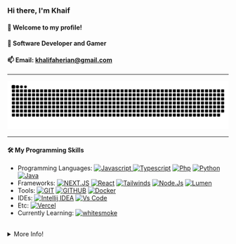 <h3><b>Hi there, I'm Khaif</b></h3>
<h4>👋 Welcome to my profile!</h4>
<h4>👀 Software Developer and Gamer</h4>

<h4>📫 Email: <a href="mailto:khalifaherian@gmail.com">khalifaherian@gmail.com</a></h4>
<hr/>
<picture>
  <source
    media="(prefers-color-scheme: dark)"
    srcset="https://raw.githubusercontent.com/platane/snk/output/github-contribution-grid-snake-dark.svg"
  />
  <source
    media="(prefers-color-scheme: light)"
    srcset="https://raw.githubusercontent.com/platane/snk/output/github-contribution-grid-snake.svg"
  />
  <img
    alt="github contribution grid snake animation"
    src="https://raw.githubusercontent.com/platane/snk/output/github-contribution-grid-snake.svg"
  />
</picture>
<hr/>
<!-- <h4>📊 My GitHub Stats</h4>
<h5><b>🕒 Last Update: July 20th 2023, 6:04:30 am UTC</b></h5>
<ul>
    <li>Followers: 0</li>
    <li>Following: 0</li>
    <li>Public Repo: 0</li>
</ul> -->
<h4>🛠️ My Programming Skills</h4>
<ul>
    <li>Programming Languages:     
        <a href="https://"><img src="https://img.shields.io/static/v1?label=&message=Javascript&color=%23F7DF1E&style=for-the-badge&logo=javascript&logoColor=grey" alt="Javascript"> </a>
        <a href="https://"><img src="https://img.shields.io/static/v1?label=&message=Typescript&color=%233178C6&style=for-the-badge&logo=typescript&logoColor=whitesmoke" alt="Typescript"></a>
        <a href="https://"><img src="https://img.shields.io/static/v1?label=&message=PHP&color=%23787CB5&style=for-the-badge&logo=php&logoColor=whitesmoke" alt="Php"></a>
        <a href="https://"><img src="https://img.shields.io/static/v1?label=&message=Python&color=%23646464&style=for-the-badge&logo=python&logoColor=white" alt="Python"></a>
        <a href="https://"><img src="https://img.shields.io/static/v1?label=&message=Java&color=%23C74634&style=for-the-badge&logo=oracle&logoColor=white" alt="Java"></a>
    </li>
    <li>Frameworks: 
        <a href="https://"><img src="https://img.shields.io/static/v1?label=&message=NEXT.JS&color=%23181717&style=for-the-badge&logo=nextdotjs&logoColor=whitesmoke" alt="NEXT.JS"></a>
        <a href="https://"><img src="https://img.shields.io/static/v1?label=&message=React&color=%2361DAFB&style=for-the-badge&logo=react&logoColor=grey" alt="React"></a>
        <a href="https://"><img src="https://img.shields.io/static/v1?label=&message=Tailwinds&color=%23C4F1F1&style=for-the-badge&logo=tailwindcss&logoColor=grey" alt="Tailwinds"></a>
        <a href="https://"><img src="https://img.shields.io/static/v1?label=&message=Node.Js&color=%2368A063&style=for-the-badge&logo=nodedotjs&logoColor=whitesmoke" alt="Node.Js"></a>
        <a href="https://"><img src="https://img.shields.io/static/v1?label=&message=Lumen&color=%23C74634&style=for-the-badge&logo=lumen&logoColor=white" alt="Lumen"></a>
    </li>
    <li>Tools: 
        <a href="https://"><img src="https://img.shields.io/static/v1?label=&message=GIT&color=%23F05032&style=for-the-badge&logo=git&logoColor=whitesmoke" alt="GIT"></a>
        <a href="https://"><img src="https://img.shields.io/static/v1?label=&message=GITHUB&color=%23181717&style=for-the-badge&logo=github&logoColor=whitesmoke" alt="GITHUB"></a>
        <a href="https://"><img src="https://img.shields.io/static/v1?label=&message=Docker&color=%2361a6e4&style=for-the-badge&logo=docker&logoColor=whitesmoke" alt="Docker"></a>
    </li>
    <li>IDEs:
        <a href="https://"><img src="https://img.shields.io/static/v1?label=&message=Intellij IDEA&color=%23fc5fa3&style=for-the-badge&logo=intellijidea&logoColor=whitesmoke" alt="Intellij IDEA"></a>
        <a href="https://"><img src="https://img.shields.io/static/v1?label=&message=Vs Code&color=%2310A5F5&style=for-the-badge&logo=visualstudiocode&logoColor=whitesmoke" alt="Vs Code"></a>
    </li>
    <li>Etc: 
        <a href="https://"><img src="https://img.shields.io/static/v1?label=&message=Vercel&color=%23181717&style=for-the-badge&logo=vercel&logoColor=whitesmoke" alt="Vercel"></a>        
    </li>
    <li>Currently Learning: 
        <a href="https://"><img src="https://img.shields.io/static/v1?label=&message=Gatsby&color=%236f42c1&style=for-the-badge&logo=gatsby&logoColor=whitesmoke" alt="whitesmoke"></a>
    </li>
</ul>
<br/>

<details>
    <summary>More Info!</summary>
    <br/>
    <br/>
        <div align="center">
            <img alt="github" src="https://github-readme-stats.vercel.app/api?username=khaif-18&show_icons=true&include_all_commits=true&line_height=28.5&count_private=true&title_color=82CAFF&icon_color=82CAFF&bg_color=191970&theme=nord"/>
            <br/>
            <img alt="github" src="https://github-readme-stats.vercel.app/api/top-langs?username=khaif-18&langs_count=15&layout=compact&count_private=true&title_color=82CAFF&icon_color=82CAFF&bg_color=191970&theme=nord"/>
            <br/>
            <img alt="trophy" src="https://github-profile-trophy.vercel.app/?username=khaif-18&row=2&column=4&theme=algolia"/>
            <br/>
            <img alt="streak" src="https://github-readme-streak-stats.herokuapp.com/?user=khaif-18&theme=dark&background=191970"/>
            <br/>
            <img alt="activity" src="https://github-readme-activity-graph.cyclic.app/graph?username=khaif-18&bg_color=191970&theme=github"/>
            <br/>
            <img alt="repo" src="https://github-contributor-stats.vercel.app/api?username=khaif-18&show_icons=true&include_all_commits=true&line_height=28.5&count_private=true&title_color=82CAFF&icon_color=82CAFF&bg_color=191970&theme=nord"/>
        </div>    
</details>
